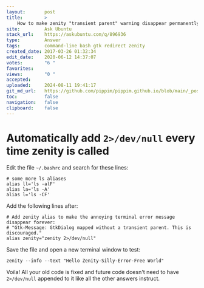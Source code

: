 ```yaml
---
layout:       post
title:        >
    How to make zenity "transient parent" warning disappear permanently
site:         Ask Ubuntu
stack_url:    https://askubuntu.com/q/896936
type:         Answer
tags:         command-line bash gtk redirect zenity
created_date: 2017-03-26 01:32:34
edit_date:    2020-06-12 14:37:07
votes:        "6 "
favorites:    
views:        "0 "
accepted:     
uploaded:     2024-08-11 19:41:17
git_md_url:   https://github.com/pippim/pippim.github.io/blob/main/_posts/2017/2017-03-26-How-to-make-zenity-_transient-parent_-warning-disappear-permanently.md
toc:          false
navigation:   false
clipboard:    false
---
```


# Automatically add `2>/dev/null` every time zenity is called

Edit the file `~/.bashrc` and search for these lines:

``` 
# some more ls aliases
alias ll='ls -alF'
alias la='ls -A'
alias l='ls -CF'
```

Add the following lines after:

``` 
# Add zenity alias to make the annoying terminal error message disappear forever:
# "Gtk-Message: GtkDialog mapped without a transient parent. This is discouraged."
alias zenity="zenity 2>/dev/null"
```

Save the file and open a new terminal window to test:

``` 
zenity --info --text "Hello Zenity-Silly-Error-Free World"
```

Voila! All your old code is fixed and future code doesn't need to have `2>/dev/null` appended to it like all the other answers instruct.

